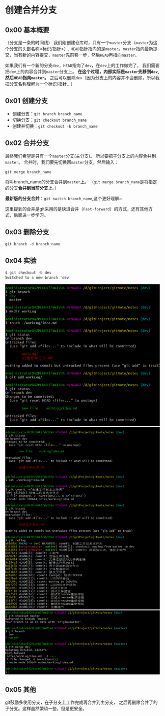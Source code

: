 创建合并分支
=

## 0x00 基本概要
（分支是一条的时间线）
我们刚创建仓库时，只有一个`master`分支（`master`为这个分支的头部名称<标识/指针>）,
`HEAD`指针指向的是`master`。`master`指向最新提交，当有新的内容提交，`master`先前移一步，然后`HEAD`再指向`master`。

如果我们有一个新的分支`dev`，`HEAD`指向了`dev`，在`dev`上的工作做完了，
我们需要把`dev`上的内容合并到`master`分支上。
**在这个过程，内部实际是`master`先移到`dev`,然后`HEAD`指向`master`。**
之后可以删除`dev`（因为分支上的内容并不会删除，所以我把分支名称理解为一个标识/指针...）

## 0x01 创建分支

+ 创建分支：`git branch branch_name`
+ 切换分支：`git checkout branch_name`
+ 创建并切换：`git checkout -b branch_name`

## 0x02 合并分支
最终我们希望是只有一个`master`分支(主分支)。
所以要把子分支上的内容合并到`master`。
合并时，我们要先切换回`master`分支，然后输入：
```
git merge branch_name
```
将叫branch_name的分支合并到`master`上。
`（git merge branch_name`是将指定的分支**合并到当前分支**上。）

**最新版的分支合并**：`git switch branch_name`,这个更好理解~

这里提到的合并是git采用的是快进合并（`Fast-forward`）的方式，还有其他方式，后面进一步学习。

## 0x03 删除分支
```
git branch -d branch_name
```
## 0x04 实验
```
$ git checkout -b dev
Switched to a new branch 'dev

```
<img src="../images/branch_test0.png">
<img src="../images/branch_test1.png">
<img src="../images/branch_test2.png">

## 0x05 其他
git鼓励多使用分支，在子分支上工作完成再合并到主分支，
之后再删除合并了的子分支。这样虽然繁琐一些，但是更安全。



